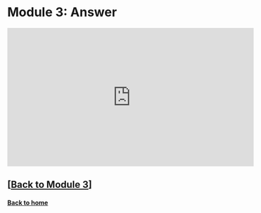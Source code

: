 # Module 3: Answer  

<iframe width="560" height="315" src="https://www.youtube.com/embed/lVWcGxUyr8c?si=0mbaslXfmVjTBDhJ" title="YouTube video player" frameborder="0" allow="accelerometer; autoplay; clipboard-write; encrypted-media; gyroscope; picture-in-picture; web-share" referrerpolicy="strict-origin-when-cross-origin" allowfullscreen></iframe>

## \[[Back to Module 3](./module3.md)\]

#### [Back to home](../index.md)
